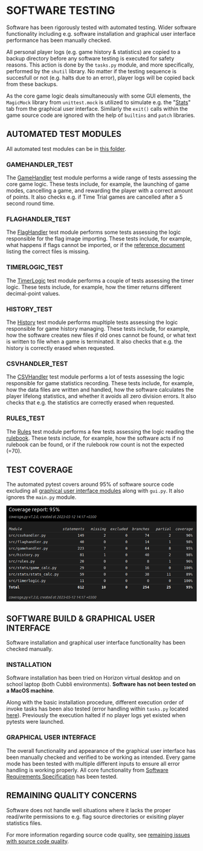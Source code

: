 # SOFTWARE TESTING

Software has been rigorously tested with automated testing. Wider software functionality including e.g. software installation and graphical user interface performance has been manually checked.

All personal player logs (e.g. game history & statistics) are copied to a backup directory before any software testing is executed for safety reasons. This action is done by the `tasks.py` module, and more specifically, performed by the `shutil` library. No matter if the testing sequence is succesfull or not (e.g. halts due to an error), player logs will be copied back from these backups.

As the core game logic deals simultaneously with some GUI elements, the `MagicMock` library from `unittest.mock` is utilized to simulate e.g. the "[Stats](../flaggame/src/gui_elements/gui_stats.py)" tab from the graphical user interface. Similarly the `exit()` calls within the game source code are ignored with the help of `builtins` and `patch` libraries.

## AUTOMATED TEST MODULES

All automated test modules can be in [this folder](../flaggame/src/tests/).

### GAMEHANDLER_TEST

The [GameHandler](../flaggame/src/tests/a_gamehandler_test.py) test module performs a wide range of tests assessing the core game logic. These tests include, for example, the launching of game modes, cancelling a game, and rewarding the player with a correct amount of points. It also checks e.g. if Time Trial games are cancelled after a 5 second round time.

### FLAGHANDLER_TEST

The [FlagHandler](../flaggame/src/tests/b_flaghandler_test.py) test module performs some tests assessing the logic responsible for the flag image importing. These tests include, for example, what happens if flags cannot be imported, or if the [reference document](../flaggame/src/logs/correctflags.txt) listing the correct files is missing.

### TIMERLOGIC_TEST

The [TimerLogic](../flaggame/src/tests/c_timerlogic_test.py) test module performs a couple of tests assessing the timer logic. These tests include, for example, how the timer returns different decimal-point values.

### HISTORY_TEST

The [History](../flaggame/src/tests/d_history_test.py) test module performs mupltiple tests assessing the logic responsible for game history managing. These tests include, for example, how the software creates new files if old ones cannot be found, or what text is written to file when a game is terminated. It also checks that e.g. the history is correctly erased when requested.

### CSVHANDLER_TEST

The [CSVHandler](../flaggame/src/tests/e_csvhandler_test.py) test module performs a lot of tests assessing the logic responsible for game statistics recording. These tests include, for example, how the data files are written and handled, how the software calculates the player lifelong statistics, and whether it avoids all zero division errors. It also checks that e.g. the statistics are correctly erased when requested.

### RULES_TEST

The [Rules](../flaggame/src/tests/f_rules_test.py) test module performs a few tests assessing the logic reading the [rulebook](../flaggame/src/logs/gamerules.txt). These tests include, for example, how the software acts if no rulebook can be found, or if the rulebook row count is not the expected (=70).

## TEST COVERAGE

The automated pytest covers around 95% of software source code excluding all [graphical user interface modules](../flaggame/src/gui_elements/) along with `gui.py`. It also ignores the `main.py` module.

<img src="./images/coverage_report.png">

## SOFTWARE BUILD & GRAPHICAL USER INTERFACE

Software installation and graphical user interface functionality has been checked manually.

### INSTALLATION

Software installation has been tried on Horizon virtual desktop and on school laptop (both Cubbli environments). **Software has not been tested on a MacOS machine**.

Along with the basic installation procedure, different execution order of invoke tasks has been also tested (error handling within `tasks.py` located [here](../flaggame/tasks.py)). Previously the execution halted if no player logs yet existed when pytests were launched.

### GRAPHICAL USER INTERFACE

The overall functionality and appearance of the graphical user interface has been manually checked and verified to be working as intended. Every game mode has been tested with multiple different inputs to ensure all error handling is working properly.  All core functionality from [Software Requirements Specification](requirements_specification.md) has been tested.

## REMAINING QUALITY CONCERNS

Software does not handle well situations where it lacks the proper read/write permissions to e.g. flag source directories or exisiting player statistics files.

For more information regarding source code quality, see [remaining issues with source code quality](./architecture.md#remaining-issues-with-source-code-quality--software-logic).
